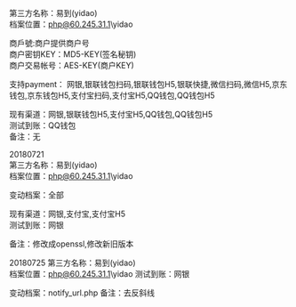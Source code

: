 第三方名称：易到(yidao)  
档案位置：php@60.245.31.1\yidao  

商戶號:商户提供商户号  
商户密钥KEY：MD5-KEY(签名秘钥)  
商户交易帐号：AES-KEY(商户KEY)  

支持payment： 网银,银联钱包扫码,银联钱包H5,银联快捷,微信扫码,微信H5,京东钱包,京东钱包H5,支付宝扫码,支付宝H5,QQ钱包,QQ钱包H5  

现有渠道：网银,银联钱包H5,支付宝H5,QQ钱包,QQ钱包H5  
测试到账：QQ钱包  
备注：无  
  
20180721  
第三方名称：易到(yidao)  
档案位置：php@60.245.31.1\yidao

变动档案：全部  
  
现有渠道：网银,支付宝,支付宝H5  
测试到账：网银  

备注：修改成openssl,修改新旧版本

20180725
第三方名称：易到(yidao)  
档案位置：php@60.245.31.1\yidao
测试到账：网银

变动档案：notify_url.php
备注：去反斜线
